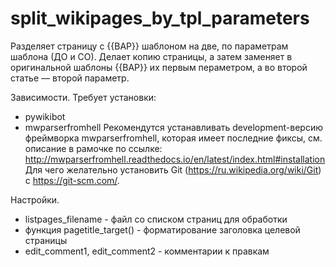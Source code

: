 # split_wikipages_by_tpl_parameters

Разделяет страницу с {{ВАР}} шаблоном на две, по параметрам шаблона (ДО и СО). Делает копию страницы, а затем заменяет
в оригинальной шаблоны {{ВАР}} их первым пераметром, а во второй статье — второй параметр.

Зависимости. Требует установки:
* pywikibot
* mwparserfromhell
Рекомендутся устанавливать development-версию фреймворка mwparserfromhell, которая имеет последние фиксы, см. описание в рамочке по ссылке:
http://mwparserfromhell.readthedocs.io/en/latest/index.html#installation
Для чего желательно установить Git (https://ru.wikipedia.org/wiki/Git) c https://git-scm.com/.

Настройки.
* listpages_filename - файл со списком страниц для обработки
* функция pagetitle_target() - форматирование заголовка целевой страницы
* edit_comment1, edit_comment2 - комментарии к правкам
